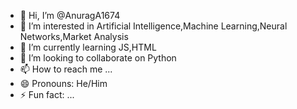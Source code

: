 - 👋 Hi, I’m @AnuragA1674
- 👀 I’m interested in Artificial Intelligence,Machine Learning,Neural Networks,Market Analysis 
- 🌱 I’m currently learning JS,HTML
- 💞️ I’m looking to collaborate on Python
- 📫 How to reach me ...
- 😄 Pronouns: He/Him
- ⚡ Fun fact: ...

<!---
AnuragA1674/AnuragA1674 is a ✨ special ✨ repository because its `README.md` (this file) appears on your GitHub profile.
You can click the Preview link to take a look at your changes.
--->
